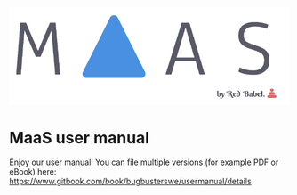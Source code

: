 ![MaasLogo](https://raw.githubusercontent.com/BugBusterSWE/userManual/master/img/logo.png)

# MaaS user manual

Enjoy our user manual! You can file multiple versions (for example PDF or eBook) here: https://www.gitbook.com/book/bugbusterswe/usermanual/details

